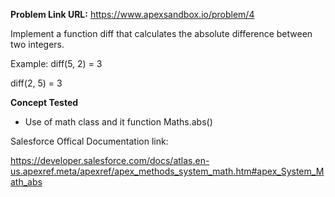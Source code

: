 **Problem Link URL:** https://www.apexsandbox.io/problem/4


Implement a function diff that calculates the absolute difference between two integers.

Example:
diff(5, 2) = 3

diff(2, 5) = 3

**Concept Tested**
- Use of math class and it function Maths.abs()

Salesforce Offical Documentation link:

https://developer.salesforce.com/docs/atlas.en-us.apexref.meta/apexref/apex_methods_system_math.htm#apex_System_Math_abs